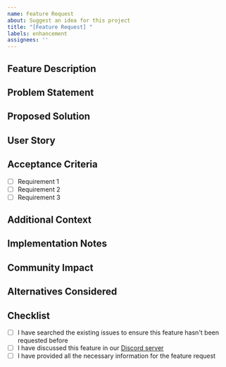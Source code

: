 ```yaml
---
name: Feature Request
about: Suggest an idea for this project
title: "[Feature Request] "
labels: enhancement
assignees: ''
---
```


## Feature Description
<!-- Provide a clear and concise description of the feature you'd like to see implemented -->

## Problem Statement
<!-- Describe the problem this feature would solve -->

## Proposed Solution
<!-- Describe how you envision this feature working -->

## User Story
<!-- As a [type of user], I want [goal] so that [benefit] -->

## Acceptance Criteria
<!-- List the requirements that must be met for this feature to be considered complete -->
- [ ] Requirement 1
- [ ] Requirement 2
- [ ] Requirement 3

## Additional Context
<!-- Add any other context, screenshots, or mockups about the feature request here -->

## Implementation Notes
<!-- Any technical considerations or implementation details you'd like to share -->

## Community Impact
<!-- How would this feature benefit the community? -->

## Alternatives Considered
<!-- Have you considered any alternative solutions or workarounds? -->

## Checklist
- [ ] I have searched the existing issues to ensure this feature hasn't been requested before
- [ ] I have discussed this feature in our [Discord server](https://discord.gg/eMUC7ejHja)
- [ ] I have provided all the necessary information for the feature request 